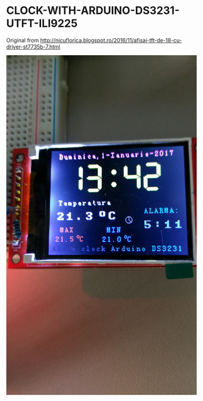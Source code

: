 # CLOCK-WITH-ARDUINO-DS3231-UTFT-ILI9225

Original from http://nicuflorica.blogspot.ro/2016/11/afisaj-tft-de-18-cu-driver-st7735b-7.html

![poza](https://github.com/vlad-gheorghe/CLOCK-WITH-ARDUINO-DS3231-UTFT-ILI9225/blob/master/IMAG0077.jpg)
